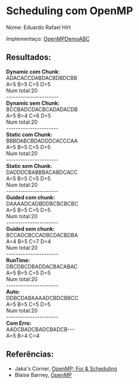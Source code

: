 # Scheduling com OpenMP

Nome: Eduardo Rafael Hirt


Implementaço: [OpenMPDemoABC](OpenMPDemoABC.cpp)

## Resultados:


**Dynamic com Chunk:**<br/>
ADACACCDABDACBDBDCBB<br/>
A=5 B=5 C=5 D=5 <br/>
Num total:20 <br/>
----------------------<br/>
**Dynamic sem Chunk:**<br/>
BCCBADCDACBCADADACDB<br/>
A=5 B=4 C=6 D=5 <br/>
Num total:20<br/>
----------------------<br/>
**Static com Chunk:**<br/>
BBBDABCBDADDDCACCCAA<br/>
A=5 B=5 C=5 D=5 <br/>
Num total:20<br/>
----------------------<br/>
**Static sem Chunk:**<br/>
DADDDCBABBBACABDCACC<br/>
A=5 B=5 C=5 D=5 <br/>
Num total:20<br/>
----------------------<br/>
**Guided com chunk:**<br/>
DAAAADCADBDDBCBCBCBC<br/>
A=5 B=5 C=5 D=5 <br/>
Num total:20<br/>
----------------------<br/>
**Guided sem chunk:**<br/>
BCCADCBCCADBCDACBDBA<br/>
A=4 B=5 C=7 D=4 <br/>
Num total:20<br/>
----------------------<br/>
**RunTime:**<br/>
DBCDBCDBADDACBACABAC<br/>
A=5 B=5 C=5 D=5 <br/>
Num total:20<br/>
----------------------<br/>
**Auto:**<br/>
DDBCDABAAAADCBDCBBCC<br/>
A=5 B=5 C=5 D=5 <br/>
Num total:20<br/>
----------------------<br/>
**Com Erro:**<br/>
AADCBADCBADCBADCB---<br/>
A=5 B=4 C=4 <br/>


## Referências:
- Jaka's Corner, [OpenMP: For & Scheduling](http://jakascorner.com/blog/2016/06/omp-for-scheduling.html)
- Blaise Barney, [OpenMP](https://computing.llnl.gov/tutorials/openMP/)

